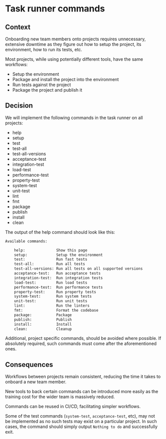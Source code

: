 # Task runner commands

## Context
Onboarding new team members onto projects requires unnecessary, extensive downtime as they figure out how to setup the project, its environment, how to run its tests, etc.

Most projects, while using potentially different tools, have the same workflows:
 - Setup the environment
 - Package and install the project into the environment
 - Run tests against the project
 - Package the project and publish it

## Decision
We will implement the following commands in the task runner on all projects:
- help
- setup
- test
- test-all
- test-all-versions
- acceptance-test
- integration-test
- load-test
- performance-test
- property-test
- system-test
- unit-test
- lint
- fmt
- package
- publish
- install
- clean

The output of the help command should look like this:
```sh
Available commands:

    help:              Show this page
    setup:             Setup the environment
    test:              Run fast tests
    test-all:          Run all tests
    test-all-versions: Run all tests on all supported versions
    acceptance-test:   Run acceptance tests
    integration-test:  Run integration tests
    load-test:         Run load tests
    performance-test:  Run performance tests
    property-test:     Run property tests
    system-test:       Run system tests
    unit-test:         Run unit tests
    lint:              Run the linters
    fmt:               Format the codebase
    package:           Package
    publish:           Publish
    install:           Install
    clean:             Cleanup
```

Additional, project specific commands, should be avoided where possible. If absolutely required, such commands must come after the aforementioned ones.

## Consequences
Workflows between projects remain consistent, reducing the time it takes to onboard a new team member.

New tools to back certain commands can be introduced more easily as the training cost for the wider team is massively reduced.

Commands can be reused in CI/CD, facilitating simpler workflows.

Some of the test commands (`system-test`, `acceptance-test`, etc), may not be implemented as no such tests may exist on a particular project. In such cases, the command should simply output `Nothing to do` and successfully exit.
